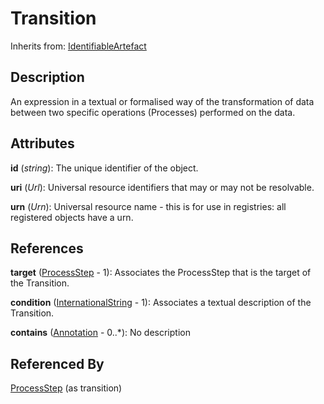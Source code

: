
# Transition

Inherits from: [IdentifiableArtefact](../Base/IdentifiableArtefact.md)



## Description

An expression in a textual or formalised way of the transformation of data between two specific operations (Processes) performed on the data.


## Attributes

**id** (*string*): The unique identifier of the object.

**uri** (*Url*): Universal resource identifiers that may or may not be resolvable.

**urn** (*Urn*): Universal resource name - this is for use in registries: all registered objects have a urn.



## References

**target** ([ProcessStep](ProcessStep.md) - 1): Associates the ProcessStep that is the target of the Transition.

**condition** ([InternationalString](../Base/InternationalString.md) - 1): Associates a textual description of the Transition.

**contains** ([Annotation](../Base/Annotation.md) - 0..*): No description



## Referenced By

[ProcessStep](ProcessStep.md) (as transition)


